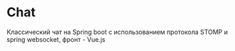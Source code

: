 # Chat

Классический чат на Spring boot c использованием протокола STOMP и spring websocket, фронт - Vue.js
